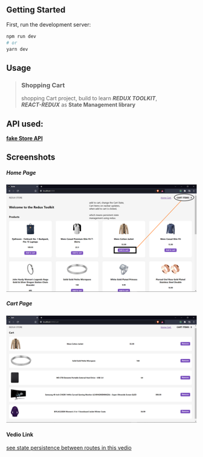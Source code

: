 ## Getting Started

First, run the development server:

```bash
npm run dev
# or
yarn dev
```



## Usage

> ### **Shopping Cart**  
> shopping Cart project, build to learn ***REDUX TOOLKIT***,  <br> ***REACT-REDUX***
> as **State Management library** 


## API used:
**[fake Store API](https://fakestoreapi.com/products)**

## Screenshots

##### Home Page
![Home Page of Shopping Cart](/screenshots/homePage.png)

##### Cart Page
![Cart Page](/screenshots/CartPage.png)


#### Vedio Link


[see state persistence between routes in this vedio](https://drive.google.com/file/d/1IWz5-aMyngGo7lg8j6H52S3ZZTBWvum7/view?usp=sharing)
